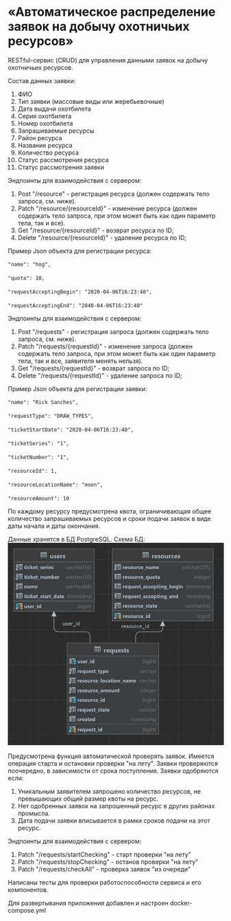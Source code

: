 # «Автоматическое распределение заявок на добычу охотничьих ресурсов»


RESTful-сервис (CRUD) для управления данными заявок на добычу охотничьих ресурсов. 

Состав данных заявки:
1. ФИО
2. Тип заявки (массовые виды или жеребьевочные)
3. Дата выдачи охотбилета
4. Серия охотбилета
5. Номер охотбилета
6. Запрашиваемые ресурсы
7. Район ресурса
8. Название ресурса
9. Количество ресурса
10. Статус рассмотрения ресурса
11. Статус рассмотрения заявки

Эндпоинты для взаимодействия с сервером:
1) Post "/resource" - регистрация ресурса (должен содержать тело запроса, см. ниже). 
2) Patch "/resource/{resourceId}" - изменение ресурса (должен содержать тело запроса, при этом может быть как один параметр тела, так и все).
3) Get "/resource/{resourceId}" - возврат ресурса по ID;
4) Delete "/resource/{resourceId}" - удаление ресурса по ID;

Пример Json объекта для регистрации ресурса:


    "name": "hog",
    
    "quota": 10,
    
    "requestAcceptingBegin": "2020-04-06T16:23:40",
    
    "requestAcceptingEnd": "2040-04-06T16:23:40"
    


Эндпоинты для взаимодействия с сервером:
1) Post "/requests" - регистрация запроса (должен содержать тело запроса, см. ниже).
2) Patch "/requests/{requestId}" - изменение запроса (должен содержать тело запроса, при этом может быть как один параметр тела, так и все, заявителя менять нельзя).
3) Get "/requests/{requestId}" - возврат запроса по ID;
4) Delete "/requests/{requestId}" - удаление запроса по ID;

Пример Json объекта для регистрации заявки:

    "name": "Rick Sanches",
    
    "requestType": "DRAW_TYPES",
    
    "ticketStartDate": "2020-04-06T16:23:40",
    
    "ticketSeries": "1",
    
    "ticketNumber": "1",
    
    "resourceId": 1,
    
    "resourceLocationName": "moon",
    
    "resourceAmount": 10
    

По каждому ресурсу предусмотрена квота, ограничивающая общее количество запрашиваемых ресурсов и сроки подачи заявок в виде даты начала и даты окончания.

Данные хранятся в БД PostgreSQL.
Схема БД:
![img.png](img.png)

Предусмотрена функция автоматической проверять заявок. Имеется операция старта и остановки проверки "на лету". 
Заявки проверяются поочередно, в зависимости от срока поступления.
Заявки одобряются если:
1) Уникальным заявителем запрошено количество ресурсов, не превышающих общий размер квоты на ресурс.
2) Нет одобренных заявок на запрошенный ресурс в других районах промысла.
3) Дата подачи заявки вписывается в рамки сроков подачи на этот ресурс.

Эндпоинты для взаимодействия с сервером:
1) Patch "/requests/startChecking" - старт проверки "на лету"
2) Patch "/requests/stopChecking" - останов проверки "на лету"
3) Patch "/requests/checkAll" - проверка заявок "из очереди"

Написаны тесты для проверки работоспособности сервиса и его компонентов.

Для развертывания приложения добавлен и настроен docker-compose.yml


